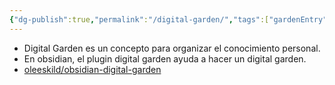 ```yaml
---
{"dg-publish":true,"permalink":"/digital-garden/","tags":["gardenEntry"]}
---
```



- Digital Garden es un concepto para organizar el conocimiento personal.
- En obsidian, el plugin digital garden ayuda a hacer un digital garden.
- [oleeskild/obsidian-digital-garden](https://github.com/oleeskild/obsidian-digital-garden?tab=readme-ov-file)